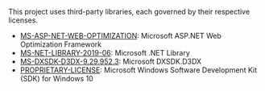 This project uses third-party libraries, each governed by their respective licenses.

- [MS-ASP-NET-WEB-OPTIMIZATION](Licenses/MS-ASP-NET-WEB-OPTIMIZATION.LICENSE): Microsoft ASP.NET Web Optimization Framework
- [MS-NET-LIBRARY-2019-06](Licenses/MS-NET-LIBRARY-2019-06.LICENSE): Microsoft .NET Library
- [MS-DXSDK-D3DX-9.29.952.3](Licenses/MS-DXSDK-D3DX-9.29.952.3.LICENSE): Microsoft DXSDK.D3DX
- [PROPRIETARY-LICENSE](Licenses/PROPRIETARY-LICENSE.MS-WIN-SDK-W10.LICENSE): Microsoft Windows Software Development Kit (SDK) for Windows 10 
